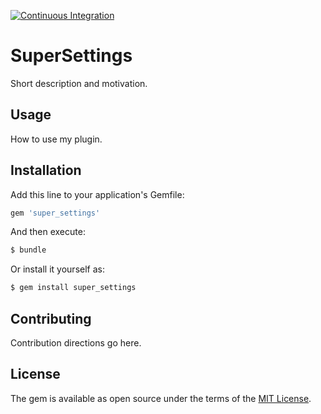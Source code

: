 [![Continuous Integration](https://github.com/bdurand/super_settings/actions/workflows/continuous_integration.yml/badge.svg)](https://github.com/bdurand/super_settings/actions/workflows/continuous_integration.yml)

# SuperSettings
Short description and motivation.

## Usage
How to use my plugin.

## Installation
Add this line to your application's Gemfile:

```ruby
gem 'super_settings'
```

And then execute:
```bash
$ bundle
```

Or install it yourself as:
```bash
$ gem install super_settings
```

## Contributing
Contribution directions go here.

## License
The gem is available as open source under the terms of the [MIT License](https://opensource.org/licenses/MIT).
